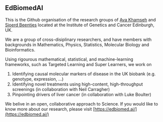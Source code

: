 ## EdBiomedAI

This is the Github organisation of the research groups of [Ava Khamseh](https://www.ed.ac.uk/mrc-human-genetics-unit/research/ava-khamseh-research-group)
 and [Sjoerd Beentjes](https://www.ed.ac.uk/mrc-human-genetics-unit/research/ava-khamseh-research-group) located at the Institute of Genetics and Cancer Edinburgh, UK.
 
 We are a group of cross-disiplinary researchers, and have members with backgrounds in Mathematics, Physics, Statistics, Molecular Biology and Bioinformatics.
 
 Using rigourous mathematical, statistical, and machine-learning frameworks, such as Targeted Learning and Super Learners, we work on
 
 1. Identifying causal molecular markers of disease in the UK biobank (e.g. genotype, expression, ...)
 2. Identifying novel treatments using high-content, high-throughput screenings (in collaboration with Neil Carragher)
 3. Pinpointing drivers of liver cancer (in collaboration with Luke Boulter)

We belive in an open, collaborative approach to Science.
If you would like to know more about our research, please visit [https://edbiomed.ai/](https://edbiomed.ai/)
